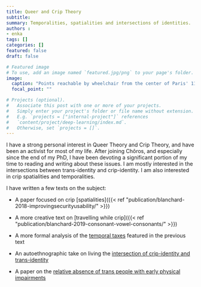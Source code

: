 ```yaml
---
title: Queer and Crip Theory
subtitle: 
summary: Temporalities, spatialities and intersections of identities.
authors : 
- enka
tags: []
categories: []
featured: false
draft: false

# Featured image
# To use, add an image named `featured.jpg/png` to your page's folder. 
image:
  caption: "Points reachable by wheelchair from the center of Paris' 11th discrit."
  focal_point: ""

# Projects (optional).
#   Associate this post with one or more of your projects.
#   Simply enter your project's folder or file name without extension.
#   E.g. `projects = ["internal-project"]` references 
#   `content/project/deep-learning/index.md`.
#   Otherwise, set `projects = []`.
---
```

I have a strong personal interest in Queer Theory and Crip Theory, and have been an activist for most of my life. After joining Chôros, and especially since the end of my PhD, I have been devoting a significant portion of my time to reading and writing about these issues. I am mostly interested in the intersections between trans-identity and crip-identity. I am also interested in crip spatialities and temporalities.

I have written a few texts on the subject:

- A paper focused on crip [spatialities]({{< ref "publication/blanchard-2018-improvingsecurityusability/" >}})

- A more creative text on [travelling while crip]({{< ref "publication/blanchard-2019-consonant-vowel-consonants/" >}})

- A more formal analysis of the [temporal taxes]() featured in the previous text

- An autoethnographic take on living the [intersection of crip-identity and trans-identity]()

- A paper on the [relative absence of trans people with early physical impairments]()